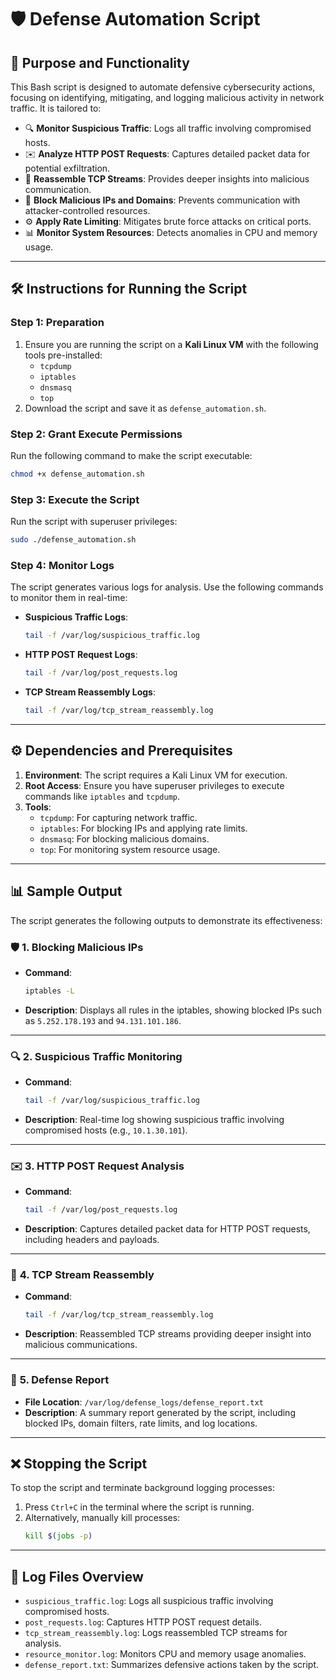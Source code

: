 # 🛡️ Defense Automation Script

## 📄 **Purpose and Functionality**
This Bash script is designed to automate defensive cybersecurity actions, focusing on identifying, mitigating, and logging malicious activity in network traffic. It is tailored to:
- 🔍 **Monitor Suspicious Traffic**: Logs all traffic involving compromised hosts.
- ✉️ **Analyze HTTP POST Requests**: Captures detailed packet data for potential exfiltration.
- 🔗 **Reassemble TCP Streams**: Provides deeper insights into malicious communication.
- 🚫 **Block Malicious IPs and Domains**: Prevents communication with attacker-controlled resources.
- ⚙️ **Apply Rate Limiting**: Mitigates brute force attacks on critical ports.
- 📊 **Monitor System Resources**: Detects anomalies in CPU and memory usage.

---

## 🛠️ **Instructions for Running the Script**
### **Step 1: Preparation**
1. Ensure you are running the script on a **Kali Linux VM** with the following tools pre-installed:
   - `tcpdump`
   - `iptables`
   - `dnsmasq`
   - `top`
2. Download the script and save it as `defense_automation.sh`.

### **Step 2: Grant Execute Permissions**
Run the following command to make the script executable:
```bash
chmod +x defense_automation.sh
```

### **Step 3: Execute the Script**
Run the script with superuser privileges:
```bash
sudo ./defense_automation.sh
```

### **Step 4: Monitor Logs**
The script generates various logs for analysis. Use the following commands to monitor them in real-time:
- **Suspicious Traffic Logs**:
  ```bash
  tail -f /var/log/suspicious_traffic.log
  ```
- **HTTP POST Request Logs**:
  ```bash
  tail -f /var/log/post_requests.log
  ```
- **TCP Stream Reassembly Logs**:
  ```bash
  tail -f /var/log/tcp_stream_reassembly.log
  ```

---

## ⚙️ **Dependencies and Prerequisites**
1. **Environment**: The script requires a Kali Linux VM for execution.
2. **Root Access**: Ensure you have superuser privileges to execute commands like `iptables` and `tcpdump`.
3. **Tools**:
   - `tcpdump`: For capturing network traffic.
   - `iptables`: For blocking IPs and applying rate limits.
   - `dnsmasq`: For blocking malicious domains.
   - `top`: For monitoring system resource usage.

---

## 📊 **Sample Output**
The script generates the following outputs to demonstrate its effectiveness:

### 🛡️ **1. Blocking Malicious IPs**
- **Command**: 
  ```bash
  iptables -L
  ```
- **Description**: Displays all rules in the iptables, showing blocked IPs such as `5.252.178.193` and `94.131.101.186`.

---

### 🔍 **2. Suspicious Traffic Monitoring**
- **Command**:
  ```bash
  tail -f /var/log/suspicious_traffic.log
  ```
- **Description**: Real-time log showing suspicious traffic involving compromised hosts (e.g., `10.1.30.101`).

---

### ✉️ **3. HTTP POST Request Analysis**
- **Command**:
  ```bash
  tail -f /var/log/post_requests.log
  ```
- **Description**: Captures detailed packet data for HTTP POST requests, including headers and payloads.

---

### 🔗 **4. TCP Stream Reassembly**
- **Command**:
  ```bash
  tail -f /var/log/tcp_stream_reassembly.log
  ```
- **Description**: Reassembled TCP streams providing deeper insight into malicious communications.

---

### 📄 **5. Defense Report**
- **File Location**: `/var/log/defense_logs/defense_report.txt`
- **Description**: A summary report generated by the script, including blocked IPs, domain filters, rate limits, and log locations.

---

## ❌ **Stopping the Script**
To stop the script and terminate background logging processes:
1. Press `Ctrl+C` in the terminal where the script is running.
2. Alternatively, manually kill processes:
   ```bash
   kill $(jobs -p)
   ```

---

## 📁 **Log Files Overview**
- `suspicious_traffic.log`: Logs all suspicious traffic involving compromised hosts.
- `post_requests.log`: Captures HTTP POST request details.
- `tcp_stream_reassembly.log`: Logs reassembled TCP streams for analysis.
- `resource_monitor.log`: Monitors CPU and memory usage anomalies.
- `defense_report.txt`: Summarizes defensive actions taken by the script.
